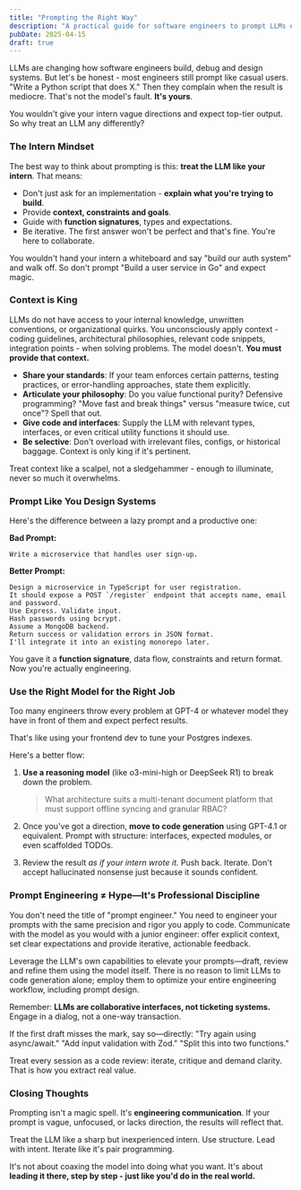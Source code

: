 ```yaml
---
title: "Prompting the Right Way"
description: "A practical guide for software engineers to prompt LLMs effectively. Covers context, constraints, model selection and iterative workflows to get better results and integrate AI into real engineering practice."
pubDate: 2025-04-15
draft: true
---
```


LLMs are changing how software engineers build, debug and design systems. But let's be honest - most engineers still prompt like casual users.
"Write a Python script that does X." Then they complain when the result is mediocre. That's not the model's fault. **It's yours**.

You wouldn't give your intern vague directions and expect top-tier output. So why treat an LLM any differently?

### The Intern Mindset

The best way to think about prompting is this: **treat the LLM like your intern**.
That means:

- Don't just ask for an implementation - **explain what you're trying to build**.
- Provide **context, constraints and goals**.
- Guide with **function signatures**, types and expectations.
- Be iterative. The first answer won't be perfect and that's fine. You're here to collaborate.

You wouldn't hand your intern a whiteboard and say "build our auth system" and walk off. So don't prompt "Build a user service in Go" and expect magic.

### Context is King

LLMs do not have access to your internal knowledge, unwritten conventions, or organizational quirks. You unconsciously apply context - coding guidelines, architectural philosophies, relevant code snippets, integration points - when solving problems. The model doesn't. **You must provide that context.**

- **Share your standards**: If your team enforces certain patterns, testing practices, or error-handling approaches, state them explicitly.
- **Articulate your philosophy**: Do you value functional purity? Defensive programming? "Move fast and break things" versus "measure twice, cut once"? Spell that out.
- **Give code and interfaces**: Supply the LLM with relevant types, interfaces, or even critical utility functions it should use.
- **Be selective**: Don't overload with irrelevant files, configs, or historical baggage. Context is only king if it's pertinent.

Treat context like a scalpel, not a sledgehammer - enough to illuminate, never so much it overwhelms.

### Prompt Like You Design Systems

Here's the difference between a lazy prompt and a productive one:

**Bad Prompt:**

```plaintext
Write a microservice that handles user sign-up.
```

**Better Prompt:**

```plaintext
Design a microservice in TypeScript for user registration.
It should expose a POST `/register` endpoint that accepts name, email and password.
Use Express. Validate input.
Hash passwords using bcrypt.
Assume a MongoDB backend.
Return success or validation errors in JSON format.
I'll integrate it into an existing monorepo later.
```

You gave it a **function signature**, data flow, constraints and return format.
Now you're actually engineering.

### Use the Right Model for the Right Job

Too many engineers throw every problem at GPT-4 or whatever model they have in front of them and expect perfect results.

That's like using your frontend dev to tune your Postgres indexes.

Here's a better flow:

1. **Use a reasoning model** (like o3-mini-high or DeepSeek R1) to break down the problem.
   > What architecture suits a multi-tenant document platform that must support offline syncing and granular RBAC?

2. Once you've got a direction, **move to code generation** using GPT-4.1 or equivalent.
   Prompt with structure: interfaces, expected modules, or even scaffolded TODOs.

3. Review the result *as if your intern wrote it.* Push back. Iterate.
   Don't accept hallucinated nonsense just because it sounds confident.

### Prompt Engineering ≠ Hype—It's Professional Discipline

You don't need the title of "prompt engineer." You need to engineer your prompts with the same precision and rigor you apply to code.
Communicate with the model as you would with a junior engineer: offer explicit context, set clear expectations and provide iterative, actionable feedback.

Leverage the LLM's own capabilities to elevate your prompts—draft, review and refine them using the model itself.
There is no reason to limit LLMs to code generation alone; employ them to optimize your entire engineering workflow, including prompt design.

Remember: **LLMs are collaborative interfaces, not ticketing systems.** Engage in a dialog, not a one-way transaction.

If the first draft misses the mark, say so—directly:
"Try again using async/await."
"Add input validation with Zod."
"Split this into two functions."

Treat every session as a code review: iterate, critique and demand clarity. That is how you extract real value.

### Closing Thoughts

Prompting isn't a magic spell. It's **engineering communication**.
If your prompt is vague, unfocused, or lacks direction, the results will reflect that.

Treat the LLM like a sharp but inexperienced intern.
Use structure. Lead with intent. Iterate like it's pair programming.

It's not about coaxing the model into doing what you want.
It's about **leading it there, step by step - just like you'd do in the real world.**